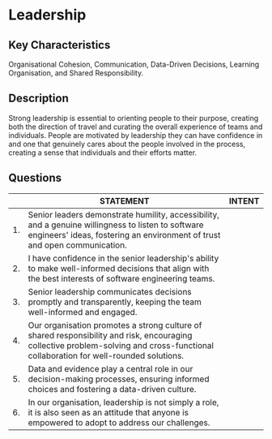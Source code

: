 # Leadership

## Key Characteristics
Organisational Cohesion, Communication, Data-Driven Decisions, Learning Organisation, and Shared Responsibility.

## Description
Strong leadership is essential to orienting people to their purpose, creating both the direction of travel and curating the overall experience of teams and individuals. People are motivated by leadership they can have confidence in and one that genuinely cares about the people involved in the process, creating a sense that individuals and their efforts matter.

## Questions

| | STATEMENT  	| INTENT  	|
|---	|---	|---	|
| 1. | Senior leaders demonstrate humility, accessibility, and a genuine willingness to listen to software engineers' ideas, fostering an environment of trust and open communication. |   	|
| 2. | I have confidence in the senior leadership's ability to make well-informed decisions that align with the best interests of software engineering teams.	|   	|
| 3. | Senior leadership communicates decisions promptly and transparently, keeping the team well-informed and engaged.	|   	|
| 4. | Our organisation promotes a strong culture of shared responsibility and risk, encouraging collective problem-solving and cross-functional collaboration for well-rounded solutions.  	|   	|
| 5. | Data and evidence play a central role in our decision-making processes, ensuring informed choices and fostering a data-driven culture.	|   	|
| 6. | In our organisation, leadership is not simply a role, it is also seen as an attitude that anyone is empowered to adopt to address our challenges. |   	|






